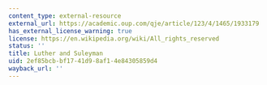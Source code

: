 ```yaml
---
content_type: external-resource
external_url: https://academic.oup.com/qje/article/123/4/1465/1933179
has_external_license_warning: true
license: https://en.wikipedia.org/wiki/All_rights_reserved
status: ''
title: Luther and Suleyman
uid: 2ef85bcb-bf17-41d9-8af1-4e84305859d4
wayback_url: ''
---
```

